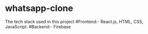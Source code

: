 # whatsapp-clone
The tech stack used in this project
#Frontend:- React.js, HTML, CSS, JavaScript.
#Backend:- Firebase

